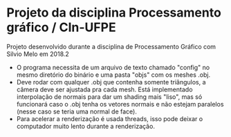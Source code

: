 # Projeto da disciplina Processamento gráfico / CIn-UFPE
Projeto desenvolvido durante a disciplina de Processamento Gráfico com Silvio Melo em 2018.2

* O programa necessita de um arquivo de texto chamado "config" no mesmo diretório do binário e uma pasta "objs" com os meshes .obj.
* Deve rodar com qualquer .obj que contenha somente triângulos, a câmera deve ser ajustada pra cada mesh. Está implementado interpolação de normais para dar um shading mais "liso", mas só funcionará caso o .obj tenha os vetores normais e não estejam paralelos (nesse caso se teria uma normal de face).
* Para acelerar a renderização é usada threads, isso pode deixar o computador muito lento durante a renderização.
